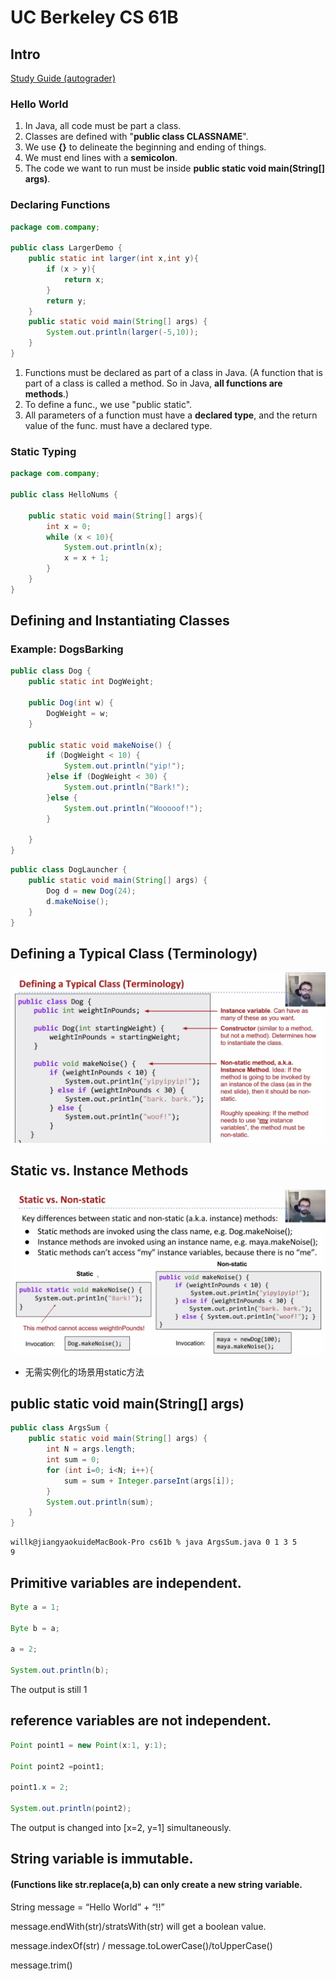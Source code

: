 # UC Berkeley CS 61B

## Intro

[Study Guide (autograder)](https://github.com/SFUMECJF/cs61b-study-guide/blob/main/1-autograder配置.md)



### Hello World

1. In Java, all code must be part a class.
2. Classes are defined with "**public class CLASSNAME**".
3. We use **{}** to delineate the beginning and ending of things.
4. We must end lines with a **semicolon**.
5. The code we want to run must be inside **public static void main(String[] args)**.



### Declaring Functions

```java
package com.company;

public class LargerDemo {
    public static int larger(int x,int y){
        if (x > y){
            return x;
        }
        return y;
    }
    public static void main(String[] args) {
        System.out.println(larger(-5,10));
    }
}
```

1. Functions must be declared as part of a class in Java. (A function that is part of a class is called a method. So in Java, **all functions are methods**.)
2. To define a func., we use "public static".
3. All parameters of a function must have a **declared type**, and the return value of the func. must have a declared type.



### Static Typing

```java
package com.company;

public class HelloNums {

    public static void main(String[] args){
        int x = 0;
        while (x < 10){
            System.out.println(x);
            x = x + 1;
        }
    }
}
```



## Defining and Instantiating Classes

### Example: DogsBarking

```java
public class Dog {
    public static int DogWeight;

    public Dog(int w) {
        DogWeight = w;
    }

    public static void makeNoise() {
        if (DogWeight < 10) {
            System.out.println("yip!");
        }else if (DogWeight < 30) {
            System.out.println("Bark!");
        }else {
            System.out.println("Wooooof!");
        }

    }
}
```

```java
public class DogLauncher {
    public static void main(String[] args) {
        Dog d = new Dog(24);
        d.makeNoise();
    }
}
```



## Defining a Typical Class (Terminology)

<img src="../typora-images/terminology.png" style="zoom:50%;" />



## Static vs. Instance Methods

<img src="../typora-images/61b-static.jpeg" style="zoom:50%;" />

- 无需实例化的场景用static方法



## public static void main(String[] args)

```java
public class ArgsSum {
    public static void main(String[] args) {
        int N = args.length;
        int sum = 0;
        for (int i=0; i<N; i++){
            sum = sum + Integer.parseInt(args[i]);
        }
        System.out.println(sum);
    }
}
```

```shell
willk@jiangyaokuideMacBook-Pro cs61b % java ArgsSum.java 0 1 3 5
9
```



## Primitive variables are independent.

```java
Byte a = 1;

Byte b = a;

a = 2;

System.out.println(b);
```

The output is still 1



## reference variables are not independent.

```java
Point point1 = new Point(x:1, y:1);

Point point2 =point1;

point1.x = 2;

System.out.println(point2);
```

The output is changed into [x=2, y=1] simultaneously. 



## String variable is immutable. 

#### (Functions like str.replace(a,b) can only create a new string variable.

String message = “Hello World” + “!!”

message.endWith(str)/stratsWith(str) will get a boolean value. 

message.indexOf(str) / message.toLowerCase()/toUpperCase()

message.trim()
